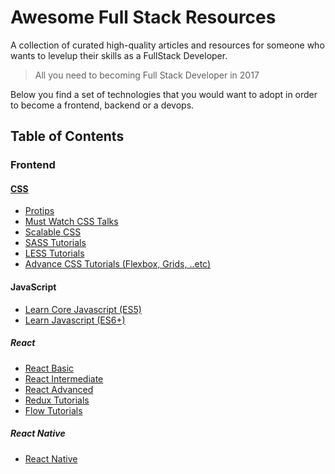 # Awesome Full Stack Resources

A collection of curated high-quality articles and resources for someone who wants to levelup their skills as a FullStack Developer.

> All you need to becoming Full Stack Developer in 2017

Below you find a set of technologies that you would want to adopt in order to become a frontend, backend or a devops.

## Table of Contents

### Frontend

#### [CSS](/css-reference.md)
* [Protips](https://github.com/AllThingsSmitty/css-protips)
* [Must Watch CSS Talks](https://github.com/AllThingsSmitty/must-watch-css)
* [Scalable CSS](https://github.com/davidtheclark/scalable-css-reading-list)
* [SASS Tutorials](./sass-tutorials.md)
* [LESS Tutorials](./less-tutorials.md)
* [Advance CSS Tutorials (Flexbox, Grids, ..etc)](./advance-css-tutorials.md)

#### JavaScript
* [Learn Core Javascript (ES5)](./learn-core-javascript-es5.md)
* [Learn Javascript (ES6+)](./learn-javascript-es6.md)

##### React
* [React Basic](./react-basic-tutorials.md)
* [React Intermediate](./react-intermediate-tutorials.md)
* [React Advanced](./react-advanced-tutorials.md)
* [Redux Tutorials](./redux-tutorials.md)
* [Flow Tutorials](./flow-tutorials.md)

##### React Native
* [React Native](./react-native-tutorials.md)